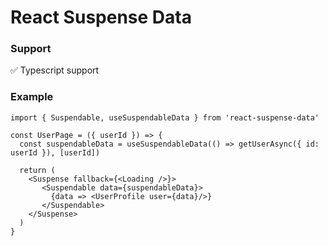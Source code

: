 # React Suspense Data
### Support
✅ Typescript support

### Example
```
import { Suspendable, useSuspendableData } from 'react-suspense-data'

const UserPage = ({ userId }) => {
  const suspendableData = useSuspendableData(() => getUserAsync({ id: userId }), [userId])

  return (
    <Suspense fallback={<Loading />}>
       <Suspendable data={suspendableData}>
         {data => <UserProfile user={data}/>}
       </Suspendable>
    </Suspense>
  )
}
```
